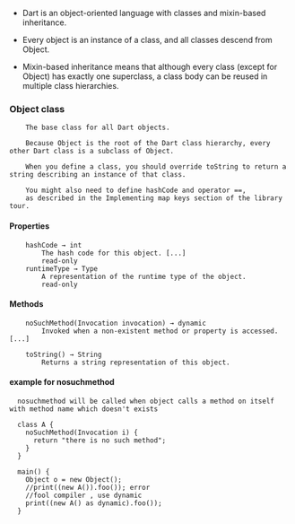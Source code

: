 
* Dart is an object-oriented language with classes and mixin-based inheritance. 

* Every object is an instance of a class, and all classes descend from Object. 

* Mixin-based inheritance means that although every class (except for Object) has exactly one superclass, a class body can be reused in multiple class hierarchies.


###  Object class

        The base class for all Dart objects.

        Because Object is the root of the Dart class hierarchy, every other Dart class is a subclass of Object.

        When you define a class, you should override toString to return a string describing an instance of that class. 

        You might also need to define hashCode and operator ==, 
        as described in the Implementing map keys section of the library tour.



#### Properties

        hashCode → int
            The hash code for this object. [...]
            read-only
        runtimeType → Type
            A representation of the runtime type of the object.
            read-only

#### Methods

        noSuchMethod(Invocation invocation) → dynamic
            Invoked when a non-existent method or property is accessed. [...] 

        toString() → String
            Returns a string representation of this object. 


#### example for nosuchmethod

      nosuchmethod will be called when object calls a method on itself with method name which doesn't exists

      class A { 
        noSuchMethod(Invocation i) {
          return "there is no such method";
        } 
      }

      main() {
        Object o = new Object();
        //print((new A()).foo()); error
        //fool compiler , use dynamic
        print((new A() as dynamic).foo());  
      } 
      
      
